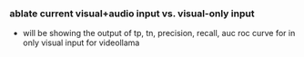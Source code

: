 ### ablate current visual+audio input vs. visual-only input
- will be showing the output of tp, tn, precision, recall, auc roc curve 
    for in only visual input for videollama

 